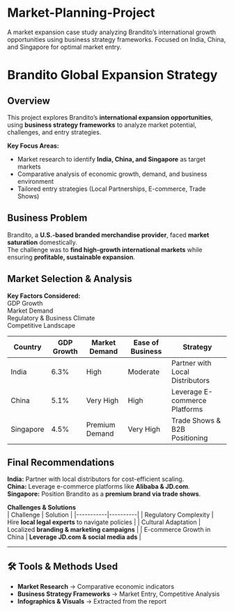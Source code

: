 # Market-Planning-Project
A market expansion case study analyzing Brandito’s international growth opportunities using business strategy frameworks. Focused on India, China, and Singapore for optimal market entry.

# Brandito Global Expansion Strategy  

## Overview  
This project explores Brandito’s **international expansion opportunities**, using **business strategy frameworks** to analyze market potential, challenges, and entry strategies.  

 **Key Focus Areas:**  
- Market research to identify **India, China, and Singapore** as target markets  
- Comparative analysis of economic growth, demand, and business environment  
- Tailored entry strategies (Local Partnerships, E-commerce, Trade Shows)  

## Business Problem  
Brandito, a **U.S.-based branded merchandise provider**, faced **market saturation** domestically.  
The challenge was to **find high-growth international markets** while ensuring **profitable, sustainable expansion**.  

## Market Selection & Analysis  

**Key Factors Considered:**  
GDP Growth  
Market Demand  
Regulatory & Business Climate  
Competitive Landscape  

| Country  | GDP Growth | Market Demand | Ease of Business | Strategy |
|----------|------------|--------------|----------------|----------|
| India  |  6.3% | High |  Moderate | Partner with Local Distributors |
| China  | 5.1% |  Very High |  High | Leverage E-commerce Platforms |
| Singapore | 4.5% | Premium Demand | Very High | Trade Shows & B2B Positioning |

## Final Recommendations  
**India:** Partner with local distributors for cost-efficient scaling.  
**China:** Leverage e-commerce platforms like **Alibaba & JD.com**.  
**Singapore:** Position Brandito as a **premium brand via trade shows**.  

 **Challenges & Solutions**  
| Challenge | Solution |
|-----------|----------|
| Regulatory Complexity | Hire **local legal experts** to navigate policies |
| Cultural Adaptation | Localized **branding & marketing campaigns** |
| E-commerce Growth in China | **Leverage JD.com & social media ads** |

---

## 🛠 Tools & Methods Used  
- **Market Research** → Comparative economic indicators  
- **Business Strategy Frameworks** → Market Entry, Competitive Analysis  
- **Infographics & Visuals** → Extracted from the report  


